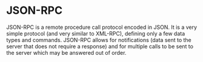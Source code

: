 # JSON-RPC


JSON-RPC is a remote procedure call protocol encoded in JSON. It is a
very simple protocol (and very similar to XML-RPC), defining only a few
data types and commands. JSON-RPC allows for notifications (data sent to
the server that does not require a response) and for multiple calls to
be sent to the server which may be answered out of order.